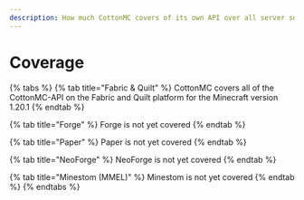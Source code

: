 ```yaml
---
description: How much CottonMC covers of its own API over all server softwares
---
```


# Coverage

{% tabs %}
{% tab title="Fabric & Quilt" %}
CottonMC covers all of the CottonMC-API on the Fabric and Quilt platform for the Minecraft version 1.20.1
{% endtab %}

{% tab title="Forge" %}
Forge is not yet covered
{% endtab %}

{% tab title="Paper" %}
Paper is not yet covered
{% endtab %}

{% tab title="NeoForge" %}
NeoForge is not yet covered
{% endtab %}

{% tab title="Minestom (MMEL)" %}
Minestom is not yet covered
{% endtab %}
{% endtabs %}
